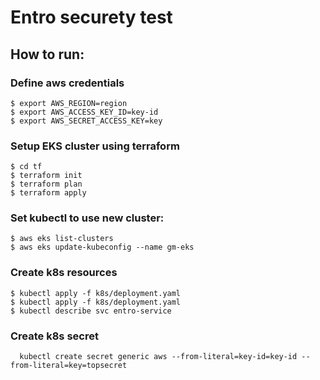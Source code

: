 
# Entro securety test


## How to run:

### Define aws credentials
```
$ export AWS_REGION=region
$ export AWS_ACCESS_KEY_ID=key-id
$ export AWS_SECRET_ACCESS_KEY=key
```


### Setup EKS cluster using terraform

```
$ cd tf
$ terraform init
$ terraform plan
$ terraform apply
```

### Set kubectl to use new cluster:
```
$ aws eks list-clusters 
$ aws eks update-kubeconfig --name gm-eks
```

### Create k8s resources

```
$ kubectl apply -f k8s/deployment.yaml
$ kubectl apply -f k8s/deployment.yaml
$ kubectl describe svc entro-service
```

### Create k8s secret
```
  kubectl create secret generic aws --from-literal=key-id=key-id --from-literal=key=topsecret

```